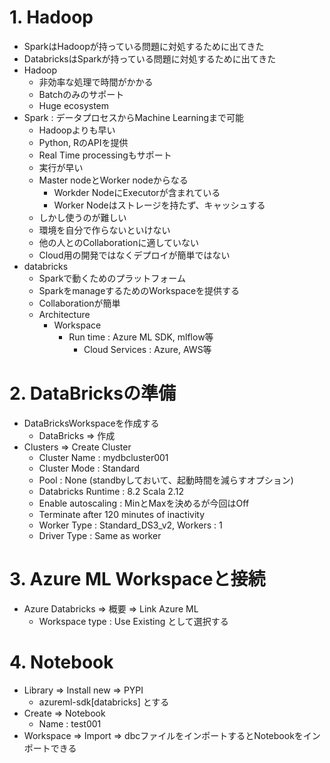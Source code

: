 # 1. Hadoop
* SparkはHadoopが持っている問題に対処するために出てきた
* DatabricksはSparkが持っている問題に対処するために出てきた
* Hadoop
    * 非効率な処理で時間がかかる
    * Batchのみのサポート
    * Huge ecosystem
* Spark : データプロセスからMachine Learningまで可能
    * Hadoopよりも早い
    * Python, RのAPIを提供
    * Real Time processingもサポート
    * 実行が早い
    * Master nodeとWorker nodeからなる
        * Workder NodeにExecutorが含まれている
        * Worker Nodeはストレージを持たず、キャッシュする
    * しかし使うのが難しい
    * 環境を自分で作らないといけない
    * 他の人とのCollaborationに適していない
    * Cloud用の開発ではなくデプロイが簡単ではない
* databricks
    * Sparkで動くためのプラットフォーム
    * SparkをmanageするためのWorkspaceを提供する
    * Collaborationが簡単
    * Architecture
        * Workspace
            * Run time : Azure ML SDK, mlflow等
                * Cloud Services : Azure, AWS等

# 2. DataBricksの準備
* DataBricksWorkspaceを作成する
    * DataBricks ⇒ 作成
* Clusters ⇒ Create Cluster
    * Cluster Name : mydbcluster001
    * Cluster Mode : Standard
    * Pool : None (standbyしておいて、起動時間を減らすオプション)
    * Databricks Runtime : 8.2 Scala 2.12
    * Enable autoscaling : MinとMaxを決めるが今回はOff
    * Terminate after 120 minutes of inactivity
    * Worker Type : Standard_DS3_v2, Workers : 1
    * Driver Type : Same as worker

# 3. Azure ML Workspaceと接続
* Azure Databricks ⇒ 概要 ⇒ Link Azure ML
    * Workspace type : Use Existing として選択する

# 4. Notebook
* Library ⇒ Install new ⇒ PYPI
    * azureml-sdk[databricks] とする
* Create ⇒ Notebook 
    * Name : test001
* Workspace ⇒ Import ⇒ dbcファイルをインポートするとNotebookをインポートできる
    